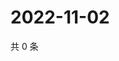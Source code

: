 # 2022-11-02

共 0 条

<!-- BEGIN WEIBO -->
<!-- 最后更新时间 Wed Nov 02 2022 13:05:57 GMT+0800 (China Standard Time) -->

<!-- END WEIBO -->
